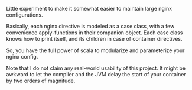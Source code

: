 

Little experiment to make it somewhat easier to maintain large nginx configurations.

Basically, each nginx directive is modeled as a case class, with a few convenience
apply-functions in their companion object. Each case class knows how to print itself,
and its children in case of container directives.

So, you have the full power of scala to modularize and parameterize your nginx config.

Note that I do not claim any real-world usability of this project. It might be awkward to
let the compiler and the JVM delay the start of your container by two orders of
magnitude.

